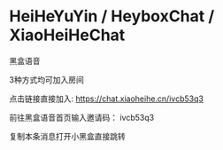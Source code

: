 # HeiHeYuYin / HeyboxChat / XiaoHeiHeChat
黑盒语音

3种方式均可加入房间

点击链接直接加入: https://chat.xiaoheihe.cn/ivcb53q3

前往黑盒语音首页输入邀请码： ivcb53q3

复制本条消息打开小黑盒直接跳转
